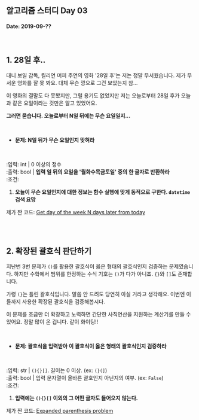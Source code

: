 ## 알고리즘 스터디 Day 03

#### Date: 2019-09-??

<br>

## 1. 28일 후..

대니 보일 감독, 킬리언 머피 주연의 영화 '28일 후'는 저는 정말 무서웠습니다. 제가 무서운 영화를 잘 못 봐요. 대체 무슨 깡으로 그건 보았는지 참...

이 영화의 결말도 다 못봤지만, 그럴 용기도 없었지만 저는 오늘로부터 28일 후가 오늘과 같은 요일이라는 것만은 알고 있었어요.

**그러면 묻습니다. 오늘로부터 N일 뒤에는 무슨 요일일지...**


<br>

* **문제: N일 뒤가 무슨 요일인지 맞혀라**

<br>

:입력: int  | 0 이상의 정수   
:출력: bool | **입력 일 뒤의 요일을 '월화수목금토일' 중의 한 글자로 반환하라**   
:조건:   

1. **오늘이 무슨 요일인지에 대한 정보는 함수 실행에 맞게 동적으로 구한다. `datetime` 검색 요망**


제가 짠 코드: [Get day of the week N days later from today](https://gist.github.com/shoark7/6ab1ac7c15e88d7c79a0e5f9cc85294c)



<br>
<br>

## 2. 확장된 괄호식 판단하기

지난번 3번 문제가 `()`를 활용한 괄호식이 옳은 형태의 괄호식인지 검증하는 문제였습니다. 하지만 수학에서 범위를 한정하는 수식 기호는 `()`가 다가 아니죠. `{}`와 `[]`도 존재합니다. 

가령 `(}`는 틀린 괄호식입니다. 말씀 안 드려도 당연히 아실 거라고 생각해요. 이번엔 이들까지 사용한 확장된 괄호식을 검증해봅시다.  

이 문제를 조금만 더 확장하고 노력하면 간단한 사칙연산을 지원하는 계산기를 만들 수 있어요. 정말 많이 온 겁니다. 같이 화이팅!!


<br>

* **문제: 괄호식을 입력받아 이 괄호식이 옳은 형태의 괄호식인지 검증하라**

<br>

:입력: str  | `(){}[]`. 길이는 0 이상. (ex: `(}(]`)    
:출력: bool | 입력 문자열이 올바른 괄호인지 아닌지의 여부. (ex: `False`)    
:조건:      

1. **입력에는 `(){}[]` 이외의 그 어떤 글자도 들어오지 않는다.**


제가 짠 코드: [Expanded parenthesis problem](https://gist.github.com/shoark7/3cd95a278d1a6c59d94bf0ab016c15b2)

